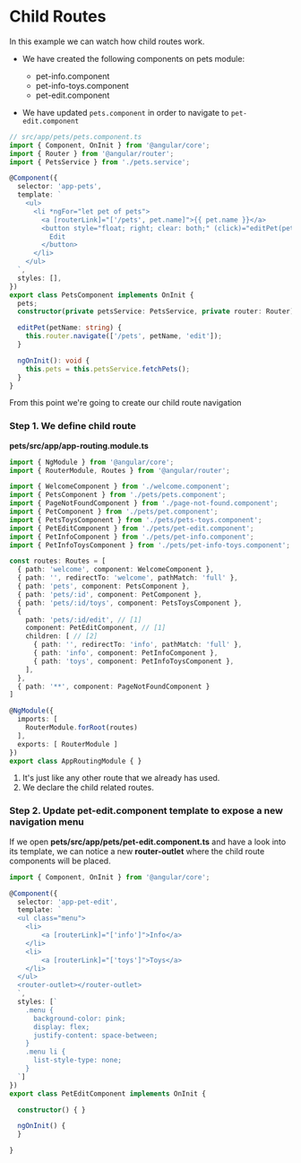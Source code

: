 # Child Routes

In this example we can watch how child routes work.

* We have created the following components on pets module:
  - pet-info.component
  - pet-info-toys.component
  - pet-edit.component

* We have updated `pets.component` in order to navigate to `pet-edit.component`

```ts
// src/app/pets/pets.component.ts
import { Component, OnInit } from '@angular/core';
import { Router } from '@angular/router';
import { PetsService } from './pets.service';

@Component({
  selector: 'app-pets',
  template: `
    <ul>
      <li *ngFor="let pet of pets">
        <a [routerLink]="['/pets', pet.name]">{{ pet.name }}</a>
        <button style="float; right; clear: both;" (click)="editPet(pet.name)">
          Edit
        </button>
      </li>
    </ul>
  `,
  styles: [],
})
export class PetsComponent implements OnInit {
  pets;
  constructor(private petsService: PetsService, private router: Router) {}

  editPet(petName: string) {
    this.router.navigate(['/pets', petName, 'edit']);
  }

  ngOnInit(): void {
    this.pets = this.petsService.fetchPets();
  }
}

```

From this point we're going to create our child route navigation

### Step 1. We define child route

__pets/src/app/app-routing.module.ts__

```ts
import { NgModule } from '@angular/core';
import { RouterModule, Routes } from '@angular/router';

import { WelcomeComponent } from './welcome.component';
import { PetsComponent } from './pets/pets.component';
import { PageNotFoundComponent } from './page-not-found.component';
import { PetComponent } from './pets/pet.component';
import { PetsToysComponent } from './pets/pets-toys.component';
import { PetEditComponent } from './pets/pet-edit.component';
import { PetInfoComponent } from './pets/pet-info.component';
import { PetInfoToysComponent } from './pets/pet-info-toys.component';

const routes: Routes = [
  { path: 'welcome', component: WelcomeComponent },
  { path: '', redirectTo: 'welcome', pathMatch: 'full' },
  { path: 'pets', component: PetsComponent },
  { path: 'pets/:id', component: PetComponent },
  { path: 'pets/:id/toys', component: PetsToysComponent },
  {
    path: 'pets/:id/edit', // [1]
    component: PetEditComponent, // [1]
    children: [ // [2]
      { path: '', redirectTo: 'info', pathMatch: 'full' },
      { path: 'info', component: PetInfoComponent },
      { path: 'toys', component: PetInfoToysComponent },
    ],
  },
  { path: '**', component: PageNotFoundComponent }
]

@NgModule({
  imports: [
    RouterModule.forRoot(routes)
  ],
  exports: [ RouterModule ]
})
export class AppRoutingModule { }

```
 
1. It's just like any other route that we already has used.
2. We declare the child related routes.

### Step 2. Update pet-edit.component template to expose a new navigation menu

If we open __pets/src/app/pets/pet-edit.component.ts__ and have a look into its template, we can notice a new __router-outlet__ where the child route components will be placed.

```ts
import { Component, OnInit } from '@angular/core';

@Component({
  selector: 'app-pet-edit',
  template: `
  <ul class="menu">
    <li>
        <a [routerLink]="['info']">Info</a>
    </li>
    <li>
        <a [routerLink]="['toys']">Toys</a>
    </li>
  </ul>
  <router-outlet></router-outlet>
  `,
  styles: [`
    .menu {
      background-color: pink;
      display: flex;
      justify-content: space-between;
    }
    .menu li {
      list-style-type: none;
    }
  `]
})
export class PetEditComponent implements OnInit {

  constructor() { }

  ngOnInit() {
  }

}

```
